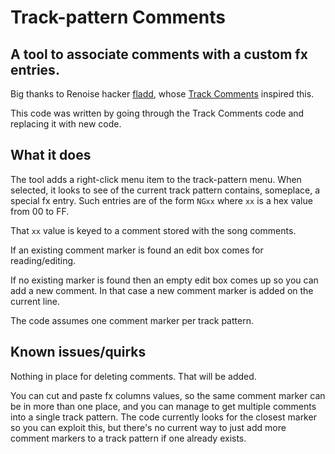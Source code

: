 # Track-pattern Comments


## A tool to associate comments with a custom fx entries.

Big thanks to Renoise hacker [fladd](https://www.renoise.com/user/93), whose [Track Comments](https://www.renoise.com/tools/track-comments) inspired this.

This code was written by going through the Track Comments code and replacing it with new code.

## What it does

The tool adds a right-click menu item to the track-pattern menu.  When selected, it looks to see of the current track pattern contains, someplace, a special fx entry.  Such entries are of the form `NGxx` where `xx` is a hex value from 00 to FF.

That `xx` value is keyed to a comment stored with the song comments.

If an existing comment marker is found an edit box comes for reading/editing.

If no existing marker is found then an empty edit box comes up so you can add a new comment. In that case a new comment marker is added on the current line.

The code assumes one comment marker per track pattern.  

## Known issues/quirks

Nothing in place for deleting comments.  That will be added.

You can cut and paste fx columns values, so the same comment marker can be in more than one place, and you can manage to get multiple comments into  a single track pattern. The code currently looks for the closest marker so you can exploit this, but there's no current way to just add more comment markers to a track pattern if one already exists.



